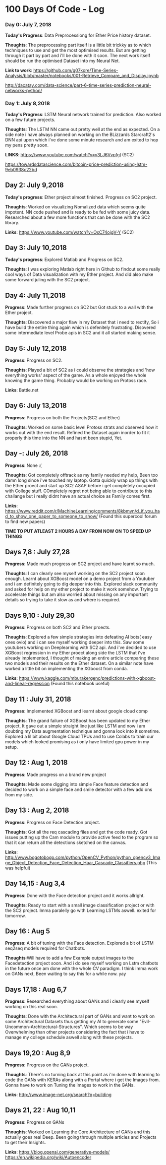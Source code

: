 # 100 Days Of Code - Log

### Day 0: July 7, 2018

**Today's Progress**: Data Preprocessiong for Ether Price history dataset.

**Thoughts**: The preprocessing part itself is a little bit trickky as to which techniques to use and get the most optimised results. But am getting through it part by part and i'll be done with it soon. The next work itself should be run the optimised Dataset into my Neural Net.

**Link to work**: 
  https://github.com/g07kore/Time-Series-Analysis/blob/master/notebooks/001-Retrieve_Compare_and_Display.ipynb
                  
  http://dacatay.com/data-science/part-6-time-series-prediction-neural-networks-python/
                  
### Day 1: July 8,2018

**Today's Progress**: LSTM Neural network trained for prediction. Also worked on a few future projects.

**Thoughts**: The LSTM NN came out pretty well at the end as expected. On a side note i have always planned on working on the BLizzards Starcraft2's DNN api upon which i've done some minute research and am exited to hop my pens pretty soon. 

**LINKS**: 
  https://www.youtube.com/watch?v=v3LJ6VvpfgI (SC2)
           
  https://towardsdatascience.com/bitcoin-price-prediction-using-lstm-9eb0938c22bd

## Day 2: July 9,2018

**Today's progress**: Ether project almost finished. Progress on SC2 project.

**Thoughts**: Worked on visualizing Nomalized data which seems quite impotent. NN code pushed and is ready to be fed with some juicy data. Researched about a few more functions that can be done with the SC2 library.

**Links**: https://www.youtube.com/watch?v=OxC74ojgV-Y (SC2)

## Day 3: July 10,2018

**Today's progress**: Explored Matlab and Progress on SC2.

**Thoughts**: I was exploring Matlab right here in Github to findout some really cool ways of Data visualization with my Ether project. And did also make some forward juling with the SC2 project.

## Day 4: July 11,2018

**Progress**: Made further progress on SC2 but Got stuck to a wall with the Ether project.

**Thoughts**: Discovered a major flaw in my Dataset that i need to rectify, So i have build the entire thing again which is defenitely frustrating. Disovered some intermediate level Probe apis in SC2 and it all started making sense.

## Day 5: July 12,2018

**Progress**: Progress on SC2.

**Thoughts**: Played a bit of SC2 as i could observe the strategies and 'how everything works' aspect of the game. As a whole enjoyed the whole knowing the game thing. Probably would be working on Protoss race.

**Links**: Battle.net

## Day 6: July 13,2018

**Progress**: Progress on both the Projects(SC2 and Ether)

**Thoughts**: Worked on some basic level Protoss strats and observed how it works out with the end result. Refined the Dataset again inorder to fit it properly this time into the NN and hasnt been stupid, Yet. 

## Day -: July 26, 2018

**Progress**: None :(

**Thoughts**: Got completely offtrack as my family needed my help, Been too damn long since i've touched my laptop. Gotta quickly wrap up things with the Ether proect and start up SC2 ASAP before i get completely occupied with College stuff. COmpletely regret not being able to contribute to this challange but i really didnt have an actual choice as Family comes first.

**Links**: https://www.reddit.com/r/MachineLearning/comments/8kbmyn/d_if_you_had_to_show_one_paper_to_someone_to_show/ (Found this supercool forum to find new papers)

**TIME TO PUT ATLEAST 2 HOURS A DAY FROM NOW ON TO SPEED UP THINGS**

## Days 7,8 : July 27,28 

**Progress**: Made much progress on SC2 project and have learnt so much.

**Thoughts**: I can clearly see myself working on the SC2 project soon enough. Learnt about XGBoost model on a demo project from a Youtuber and i am definitely going to dig deeper into this. Explored slack community and asked for help on my ether project to make it work somehow. Trying to accelerate things but am also worried about missing on any important details so trying to take it slow as and where is required.

## Days 9,10 : July 29,30

**Progress**: Progress on both SC2 and Ether proects.

**Thoughts**: Explored a few simple strategies into defeating AI bots( easy ones ovio) and i can see myself working deeper into this. Saw some youtubers working on Deeplearning with SC2 api. And i've decided to use XGBoost regression in my Ether proect along side the LSTM that i've already implemented, I thought of making an entire article comparing these two models and their results on the Ether dataset. On a similar note have worked a little bit on implementing the XGboost from conda.

**Links**: https://www.kaggle.com/mburakergenc/predictions-with-xgboost-and-linear-regression (Found this notebook useful)

## Day 11 : July 31, 2018

**Progress**: Implemented XGBoost and learnt about google cloud comp

**Thoughts**: The grand failure of XGBoost has been updated to my Ether project, It gave out a simple straight line just like LSTM and now i am doubting my Data augmentation technique and gonna look into it sometime. Explored a  lil bit about Google Cloud TPUs and to use Colabs to train our models which looked promising as i only have limited gpu power in my setup.

## Day 12 : Aug 1, 2018

**Progress**: Made progress on a brand new project

**Thoughts**: Made some digging into simple Face feature detection and decided to work on a simple face and smile detector with a few add ons from my side. 

## Day 13 : Aug 2, 2018

**Progress**: Progress on Face Detection project.

**Thoughts**: Got all the req cascading files and got the code ready. Got issues putting up the Cam module to provide active feed to the program so that it can return all the detections sketched on the canvas.

**Links**: http://www.bogotobogo.com/python/OpenCV_Python/python_opencv3_Image_Object_Detection_Face_Detection_Haar_Cascade_Classifiers.php (This was helpful)

## Day 14,15 : Aug 3,4

**Progress**: Done with the Face detection project and it works allright.

**Thoughts**: Ready to start with a small image classification project or with the SC2 project. Imma paralelly go with Learning LSTMs aswell. exited for tomorrow.

## Day 16 : Aug 5

**Progress**: A bit of tuning with the Face detection. Explored a bit of LSTM seq2seq models required for Chatbots.

**Thoughts**:Will have to add a few Example output images to the Facedetection project soon. And i do see myself working on Lstm chatbots in the future once am done with the whole CV paradigm. I think imma work on GANs next, Been waiting to say this for a while now. yay

## Days 17,18 : Aug 6,7

**Progress**: Researched everything about GANs and i clearly see myself working on this real soon.

**Thoughts**: Done with the Architectural part of GANs and want to work on some Architectural Datasets thus getting my AI to generate some "Evil-Uncommon-Architectural-Structures". Which seems to be way Overwhelming than other projects considering the fact that i have to manage my college schedule aswell along with these projects.

## Days 19,20 : Aug 8,9

**Progress**: Progress on the GANs project.

**Thoughts**: There's no turning back at this point as i'm done with learning to code the GANs with KERAs along with a Portal where i get the Images from. Gonna have to work on Tuning the images to work in the GANs.

**Links**: http://www.image-net.org/search?q=building

## Days 21, 22 : Aug 10,11

**Progress**: Progress on GANs

**Thoughts**: Worked on Learning the Core Architecture of GANs and this actually goes real Deep. Been going through multiple articles and Projects to get their Insights.

**Links**: https://blog.openai.com/generative-models/
https://en.wikipedia.org/wiki/Autoencoder

